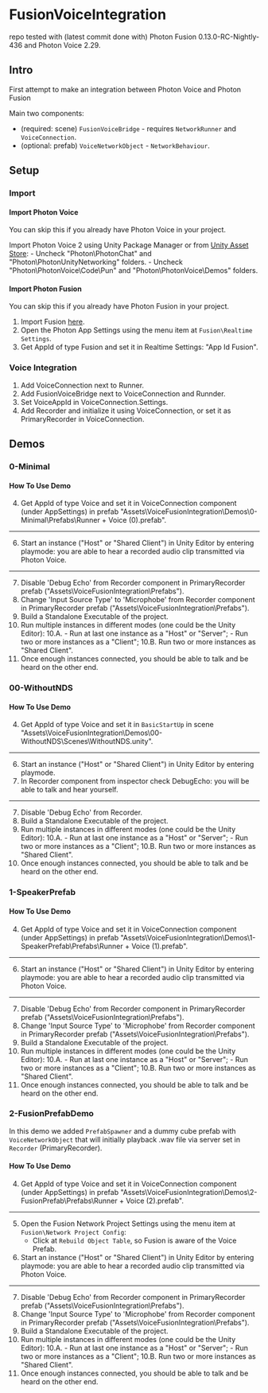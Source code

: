 # FusionVoiceIntegration

repo tested with (latest commit done with) Photon Fusion 0.13.0-RC-Nightly-436 and Photon Voice 2.29.

## Intro

First attempt to make an integration between Photon Voice and Photon Fusion

Main two components:

- (required: scene) `FusionVoiceBridge` - requires `NetworkRunner` and `VoiceConnection`.
- (optional: prefab) `VoiceNetworkObject` - `NetworkBehaviour`.

## Setup

### Import

#### Import Photon Voice

You can skip this if you already have Photon Voice in your project.

Import Photon Voice 2 using Unity Package Manager or from [Unity Asset Store](https://assetstore.unity.com/packages/tools/audio/photon-voice-2-130518): 
    - Uncheck "Photon\PhotonChat" and "Photon\PhotonUnityNetworking" folders.
    - Uncheck "Photon\PhotonVoice\Code\Pun" and "Photon\PhotonVoice\Demos" folders.

#### Import Photon Fusion

You can skip this if you already have Photon Fusion in your project.

1. Import Fusion [here](https://doc.photonengine.com/en-us/fusion/current/getting-started/sdk-download).
3. Open the Photon App Settings using the menu item at `Fusion\Realtime Settings`.
4. Get AppId of type Fusion and set it in Realtime Settings: "App Id Fusion".

### Voice Integration

1. Add VoiceConnection next to Runner.
2. Add FusionVoiceBridge next to VoiceConnection and Runnder.
3. Set VoiceAppId in VoiceConnection.Settings.
4. Add Recorder and initialize it using VoiceConnection, or set it as PrimaryRecorder in VoiceConnection.

## Demos

### 0-Minimal

#### How To Use Demo

4. Get AppId of type Voice and set it in VoiceConnection component (under AppSettings) in prefab "Assets\VoiceFusionIntegration\Demos\0-Minimal\Prefabs\Runner + Voice (0).prefab".

---

6. Start an instance ("Host" or "Shared Client") in Unity Editor by entering playmode: you are able to hear a recorded audio clip transmitted via Photon Voice.

---

7. Disable 'Debug Echo' from Recorder component in PrimaryRecorder prefab ("Assets\VoiceFusionIntegration\Prefabs").
8. Change 'Input Source Type' to 'Microphobe' from Recorder component in PrimaryRecorder prefab ("Assets\VoiceFusionIntegration\Prefabs").
9. Build a Standalone Executable of the project.
10. Run multiple instances in different modes (one could be the Unity Editor):
     10.A.
         - Run at last one instance as a "Host" or "Server";
         - Run two or more instances as a "Client";
     10.B. Run two or more instances as "Shared Client".
11. Once enough instances connected, you should be able to talk and be heard on the other end.

### 00-WithoutNDS

#### How To Use Demo

4. Get AppId of type Voice and set it in `BasicStartUp` in scene "Assets\VoiceFusionIntegration\Demos\00-WithoutNDS\Scenes\WithoutNDS.unity".

---

6. Start an instance ("Host" or "Shared Client") in Unity Editor by entering playmode.
7. In Recorder component from inspector check DebugEcho: you will be able to talk and hear yourself.

---

7. Disable 'Debug Echo' from Recorder.
9. Build a Standalone Executable of the project.
10. Run multiple instances in different modes (one could be the Unity Editor):
     10.A.
         - Run at last one instance as a "Host" or "Server";
         - Run two or more instances as a "Client";
     10.B. Run two or more instances as "Shared Client".
11. Once enough instances connected, you should be able to talk and be heard on the other end.

### 1-SpeakerPrefab

#### How To Use Demo

4. Get AppId of type Voice and set it in VoiceConnection component (under AppSettings) in prefab "Assets\VoiceFusionIntegration\Demos\1-SpeakerPrefab\Prefabs\Runner + Voice (1).prefab".

---

6. Start an instance ("Host" or "Shared Client") in Unity Editor by entering playmode: you are able to hear a recorded audio clip transmitted via Photon Voice.

---

7. Disable 'Debug Echo' from Recorder component in PrimaryRecorder prefab ("Assets\VoiceFusionIntegration\Prefabs").
8. Change 'Input Source Type' to 'Microphobe' from Recorder component in PrimaryRecorder prefab ("Assets\VoiceFusionIntegration\Prefabs").
9. Build a Standalone Executable of the project.
10. Run multiple instances in different modes (one could be the Unity Editor):
     10.A.
         - Run at last one instance as a "Host" or "Server";
         - Run two or more instances as a "Client";
     10.B. Run two or more instances as "Shared Client".
11. Once enough instances connected, you should be able to talk and be heard on the other end.

### 2-FusionPrefabDemo

In this demo we added `PrefabSpawner` and a dummy cube prefab with `VoiceNetworkObject` that will initially playback .wav file via server set in `Recorder` (PrimaryRecorder).

#### How To Use Demo

4. Get AppId of type Voice and set it in VoiceConnection component (under AppSettings) in prefab "Assets\VoiceFusionIntegration\Demos\2-FusionPrefab\Prefabs\Runner + Voice (2).prefab".

---

5. Open the Fusion Network Project Settings using the menu item at `Fusion\Network Project Config`:
    - Click at `Rebuild Object Table`, so Fusion is aware of the Voice Prefab.
6. Start an instance ("Host" or "Shared Client") in Unity Editor by entering playmode: you are able to hear a recorded audio clip transmitted via Photon Voice.

---

7. Disable 'Debug Echo' from Recorder component in PrimaryRecorder prefab ("Assets\VoiceFusionIntegration\Prefabs").
8. Change 'Input Source Type' to 'Microphobe' from Recorder component in PrimaryRecorder prefab ("Assets\VoiceFusionIntegration\Prefabs").
9. Build a Standalone Executable of the project.
10. Run multiple instances in different modes (one could be the Unity Editor):
     10.A.
         - Run at last one instance as a "Host" or "Server";
         - Run two or more instances as a "Client";
     10.B. Run two or more instances as "Shared Client".
11. Once enough instances connected, you should be able to talk and be heard on the other end.
